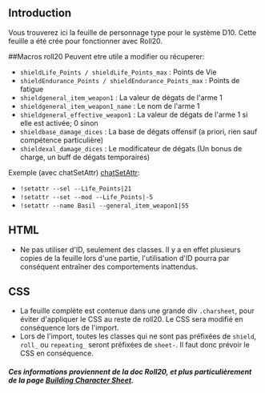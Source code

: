 ## Introduction
Vous trouverez ici la feuille de personnage type pour le système D10. Cette feuille a été crée pour fonctionner avec Roll20.

##Macros roll20
Peuvent etre utile a modifier ou récuperer:
 - ```shieldLife_Points / shieldLife_Points_max``` : Points de Vie
 - ```shieldEndurance_Points / shieldEndurance_Points_max``` : Points de fatigue
 - ```shieldgeneral_item_weapon1``` : La valeur de dégats de l'arme 1
 - ```shieldgeneral_item_weapon1_name``` : Le nom de l'arme 1
 - ```shieldgeneral_effective_weapon1``` : La valeur de dégats de l'arme 1 si elle est activée; 0 sinon
 - ```shieldbase_damage_dices``` : La base de dégats offensif (a priori, rien sauf compétence particulière)
 - ```shieldexal_damage_dices``` : Le modificateur de dégats (Un bonus de charge, un buff de dégats temporaires)

Exemple (avec chatSetAttr) [chatSetAttr](https://github.com/Roll20/roll20-api-scripts/blob/master/ChatSetAttr/README.md):
 - ```!setattr --sel --Life_Points|21```
 - ```!setattr --set --mod --Life_Points|-5```
 - ```!setattr --name Basil --general_item_weapon1|55```

## HTML
 - Ne pas utiliser d'ID, seulement des classes. Il y a en effet
   plusieurs copies de la feuille lors d'une partie, l'utilisation d'ID
   pourra par conséquent entraîner des comportements inattendus.

## CSS
 - La feuille complète est contenue dans une grande div
   ```.charsheet```, pour éviter d'appliquer le CSS au reste de roll20.
   Le CSS sera modifié en conséquence lors de l'import.
 - Lors de
   l'import, toutes les classes qui ne sont pas préfixées de
   ```shield```, ```roll_``` ou ```repeating_``` seront préfixées de
   ```sheet-```. Il faut donc prévoir le CSS en conséquence.

##### Ces informations proviennent de la doc Roll20, et plus particulièrement de la page [Building Character Sheet](https://wiki.roll20.net/Building_Character_Sheets).
